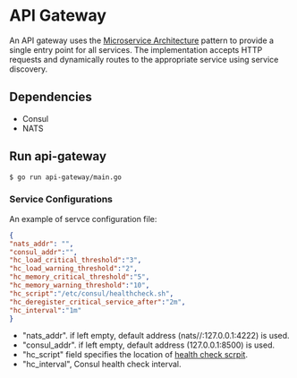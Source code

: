 # API Gateway

An API gateway uses the [Microservice Architecture](https://microservices.io/patterns/microservices.html) pattern to provide a single entry point for all services.
The implementation accepts HTTP requests and dynamically routes to the appropriate service using service discovery.

## Dependencies

- Consul
- NATS

## Run api-gateway
```shell
$ go run api-gateway/main.go
```
### Service Configurations
An example of servce configuration file:
```json
{
"nats_addr": "",
"consul_addr":"",
"hc_load_critical_threshold":"3",
"hc_load_warning_threshold":"2",
"hc_memory_critical_threshold":"5",
"hc_memory_warning_threshold":"10",
"hc_script":"/etc/consul/healthcheck.sh",
"hc_deregister_critical_service_after":"2m",
"hc_interval":"1m"
}
```
- "nats_addr". if left empty, default address (nats//:127.0.0.1:4222) is used.
- "consul_addr". if left empty, default address (127.0.0.1:8500) is used.
- "hc_script" field specifies the location of [health check scrpit](https://gitlab.com/gogoexpress/gogoexpress-go-consul-healthcheck-v1).
- "hc_interval", Consul health check interval.




